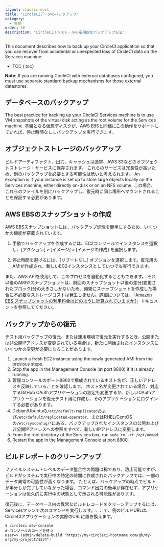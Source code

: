 ```yaml
---
layout: classic-docs
title: "CircleCIデータのバックアップ"
category:
  - 管理
order: 50
description: "CircleCIインストールの定期的なバックアップ方法"
---
```

This document describes how to back up your CircleCI application so that you can recover from accidental or unexpected loss of CircleCI data on the Services machine:

* TOC {:toc}

**Note:** If you are running CircleCI with external databases configured, you must use separate standard backup mechanisms for those external datastores.

## データベースのバックアップ

The best practice for backing up your CircleCI Services machine is to use VM snapshots of the virtual disk acting as the root volume for the Services machine. 基盤となる仮想ディスクが、AWS EBSと同様にこの動作をサポートしていれば、停止時間なしにバックアップを実行できます。

## オブジェクトストレージのバックアップ

ビルドアーティファクト、出力、キャッシュは通常、AWS S3などのオブジェクトストレージ・サービスに保存されます。 これらのサービスは冗長性が高いため、別のバックアップを必要とする可能性は低いと考えられます。 An exception is if your instance is set up to store large objects locally on the Services machine, either directly on-disk or on an NFS volume. この場合、これらのファイルを別にバックアップし、復元時に同じ場所へマウントされることを保証する必要があります。

## AWS EBSのスナップショットの作成

AWS EBSスナップショットには、バックアップ処理を簡単にするため、いくつかの機能が搭載されています。

1. 手動でバックアップを作成するには、EC2コンソールでインスタンスを選択し、[アクション] > [イメージ] > [イメージの作成] を選択します。

2. 停止時間を避けるには、[リブートなし] オプションを選択します。復元用のAMIが作成され、新しいEC2インスタンスとしていつでも実行できます。

また、AWS APIを使用して、このプロセスを自動化することもできます。 それ以後のAMIやスナップショットは、前回のスナップショット以後の差分(変更されたブロック)分の大きさしかないため、頻繁にスナップショットを作成した場合に不必要なストレージコストは発生しません。詳細については、「[Amazon EBS スナップショットの利用料金はどのように計算されていますか?](https://aws.amazon.com/premiumsupport/knowledge-center/ebs-snapshot-billing/)」ドキュメントを参照してください。

## バックアップからの復元

テスト用バックアップの復元、または運用環境で復元を実行するとき、公開または非公開IPアドレスが変更されている場合は、新たに開始されたインスタンスにいくつかの変更が必要になることがあります。

1. Launch a fresh EC2 instance using the newly generated AMI from the previous steps.
2. Stop the app in the Management Console (at port 8800) if it is already running.
3. 管理コンソールのポート8800で構成されているホスト名が、正しいアドレスを反映していることを確認します。 ホスト名が変更されている場合、対応するGitHub OAuthアプリケーションの設定も変更するか、新しいOAuthアプリケーションを復元テスト用に作成し、そのアプリケーションにログインする必要があります。
4. Debian/Ubuntuの`/etc/default/replicated`および`/etc/default/replicated-operator`、またはRHEL/CentOSの`/etc/sysconfig/*`にある、バックアップされたインスタンスの公開および非公開IPアドレスへの参照をすべて、新しいIPアドレスに変更します。
5. From the root directory of the Services box, run `sudo rm -rf /opt/nomad`.
6. Restart the app in the Management Console at port 8800.

## ビルドレポートのクリーンアップ

ファイルシステム・レベルのデータ整合性の問題は稀であり、防止可能ですが、ビルドがシステムで実行中の特定の時間に作成されたバックアップでは、一部のデータ異常の可能性が高くなります。 たとえば、バックアップの時点でビルトが半分しか完了していなかった場合、コマンド出力の後半が存在せず、アプリケーションは恒久的に実行中の状態として示される可能性があります。

復元後に、データベース内の異常なビルドレコードをクリーンアップするには、Servicesマシンで次のコマンドを実行します。ここで、例のビルドURLは、CircleCIアプリケーションの実際のURLに置き換えます。

    $ circleci dev-console
    # コンソールのロードを待つ
    user=> (admin/delete-build "https://my-circleci-hostname.com/gh/my-org/my-project/1234")